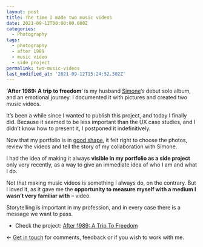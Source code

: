 ```yaml
---
layout: post
title: The time I made two music videos
date: 2021-09-12T00:00:00.000Z
categories:
  - Photography
tags:
  - photography
  - after 1989
  - music video
  - side project
permalink: two-music-videos
last_modified_at: '2021-09-12T15:24:52.302Z'
---
```

‘**After 1989: A trip to freedom**‘ is my husband [Simone](https://minutestomidnight.co.uk/)‘s debut solo album, and an emotional journey. I documented it with pictures and created two music videos.

It’s been a while since I wanted to publish this project, and today I finally did. Because it seemed to be less important than the UX case studies, and I didn’t know how to present it, I postponed it indefinitively.

Now that my portfolio is in [good shape](/projects/), it felt right to choose the photos, review the videos and tell the story of my collaboration with Simone.

I had the idea of making it always **visible in my portfolio as a side project** only very recently, as a way to give an immediate idea of who I am and what I do.

Not that making music videos is something I always do, on the contrary. But I loved it, as it gave me the **opportunity to measure myself with a medium I wasn’t very familiar with** – video.

Storytelling is important in my profession, and in every case there is a message we want to pass.

* Check the project: [After 1989: A Trip To Freedom](/projects/after-1989-a-trip-to-freedom/)

&larr; [Get in touch](/contacts/) for comments, feedback or if you wish to work with me.

